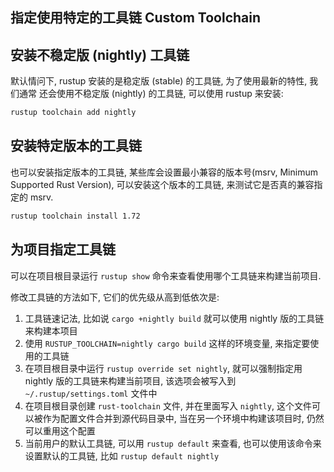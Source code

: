 ## 指定使用特定的工具链 Custom Toolchain

## 安装不稳定版 (nightly) 工具链

默认情问下, rustup 安装的是稳定版 (stable) 的工具链, 为了使用最新的特性, 我们通常
还会使用不稳定版 (nightly) 的工具链, 可以使用 rustup 来安装:

```bash
rustup toolchain add nightly
```

## 安装特定版本的工具链

也可以安装指定版本的工具链, 某些库会设置最小兼容的版本号(msrv, Minimum Supported Rust Version),
可以安装这个版本的工具链, 来测试它是否真的兼容指定的 msrv.

```bash
rustup toolchain install 1.72
```

## 为项目指定工具链

可以在项目根目录运行 `rustup show` 命令来查看使用哪个工具链来构建当前项目.

修改工具链的方法如下, 它们的优先级从高到低依次是:

1. 工具链速记法, 比如说 `cargo +nightly build` 就可以使用 nightly 版的工具链来构建本项目
2. 使用 `RUSTUP_TOOLCHAIN=nightly cargo build` 这样的环境变量, 来指定要使用的工具链
3. 在项目根目录中运行 `rustup override set nightly`, 就可以强制指定用 nightly 版的工具链来构建当前项目,
   该选项会被写入到 `~/.rustup/settings.toml` 文件中
4. 在项目根目录创建 `rust-toolchain` 文件, 并在里面写入 `nightly`, 这个文件可以被作为配置文件合并到源代码目录中,
   当在另一个环境中构建该项目时, 仍然可以重用这个配置
5. 当前用户的默认工具链, 可以用 `rustup default` 来查看, 也可以使用该命令来设置默认的工具链,
   比如 `rustup default nightly`
